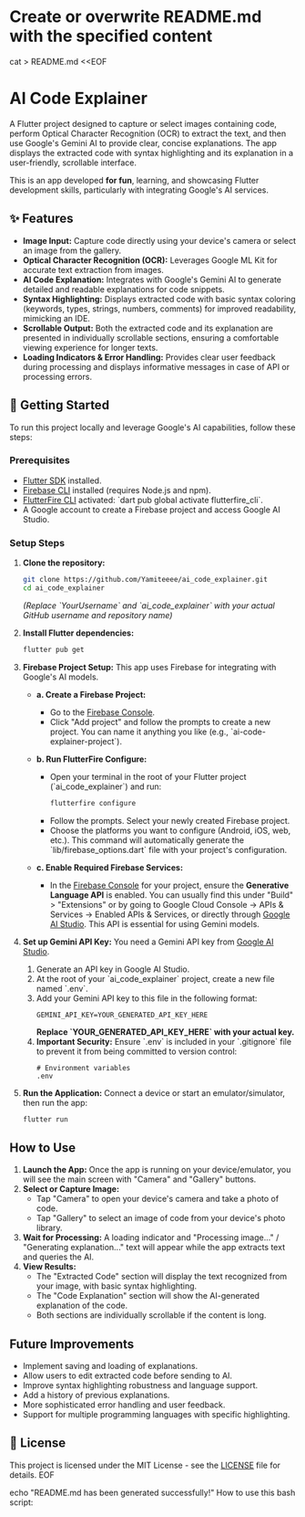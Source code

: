 
# Create or overwrite README.md with the specified content
cat > README.md <<EOF
# AI Code Explainer

A Flutter project designed to capture or select images containing code, perform Optical Character Recognition (OCR) to extract the text, and then use Google's Gemini AI to provide clear, concise explanations. The app displays the extracted code with syntax highlighting and its explanation in a user-friendly, scrollable interface.

This is an app developed **for fun**, learning, and showcasing Flutter development skills, particularly with integrating Google's AI services.

## ✨ Features

-   **Image Input:** Capture code directly using your device's camera or select an image from the gallery.
-   **Optical Character Recognition (OCR):** Leverages Google ML Kit for accurate text extraction from images.
-   **AI Code Explanation:** Integrates with Google's Gemini AI to generate detailed and readable explanations for code snippets.
-   **Syntax Highlighting:** Displays extracted code with basic syntax coloring (keywords, types, strings, numbers, comments) for improved readability, mimicking an IDE.
-   **Scrollable Output:** Both the extracted code and its explanation are presented in individually scrollable sections, ensuring a comfortable viewing experience for longer texts.
-   **Loading Indicators & Error Handling:** Provides clear user feedback during processing and displays informative messages in case of API or processing errors.

## 🚀 Getting Started

To run this project locally and leverage Google's AI capabilities, follow these steps:

### Prerequisites

* [Flutter SDK](https://flutter.dev/docs/get-started/install) installed.
* [Firebase CLI](https://firebase.google.com/docs/cli#install_the_firebase_cli) installed (requires Node.js and npm).
* [FlutterFire CLI](https://firebase.google.com/docs/cli#install_the_firebase_cli) activated: \`dart pub global activate flutterfire_cli\`.
* A Google account to create a Firebase project and access Google AI Studio.

### Setup Steps

1.  **Clone the repository:**
    ```bash
    git clone https://github.com/Yamiteeee/ai_code_explainer.git
    cd ai_code_explainer
    ```
    *(Replace \`YourUsername\` and \`ai_code_explainer\` with your actual GitHub username and repository name)*

2.  **Install Flutter dependencies:**
    ```bash
    flutter pub get
    ```

3.  **Firebase Project Setup:**
    This app uses Firebase for integrating with Google's AI models.

    * **a. Create a Firebase Project:**
        * Go to the [Firebase Console](https://console.firebase.google.com/).
        * Click "Add project" and follow the prompts to create a new project. You can name it anything you like (e.g., \`ai-code-explainer-project\`).

    * **b. Run FlutterFire Configure:**
        * Open your terminal in the root of your Flutter project (\`ai_code_explainer\`) and run:
            ```bash
            flutterfire configure
           ```
        * Follow the prompts. Select your newly created Firebase project.
        * Choose the platforms you want to configure (Android, iOS, web, etc.). This command will automatically generate the \`lib/firebase_options.dart\` file with your project's configuration.

    * **c. Enable Required Firebase Services:**
        * In the [Firebase Console](https://console.firebase.google.com/) for your project, ensure the **Generative Language API** is enabled. You can usually find this under "Build" > "Extensions" or by going to Google Cloud Console -> APIs & Services -> Enabled APIs & Services, or directly through [Google AI Studio](https://aistudio.google.com/app/apikey). This API is essential for using Gemini models.

4.  **Set up Gemini API Key:**
    You need a Gemini API key from [Google AI Studio](https://aistudio.google.com/app/apikey).

    1.  Generate an API key in Google AI Studio.
    2.  At the root of your \`ai_code_explainer\` project, create a new file named \`.env\`.
    3.  Add your Gemini API key to this file in the following format:
        ```
        GEMINI_API_KEY=YOUR_GENERATED_API_KEY_HERE
        ```
        **Replace \`YOUR_GENERATED_API_KEY_HERE\` with your actual key.**
    4.  **Important Security:** Ensure \`.env\` is included in your \`.gitignore\` file to prevent it from being committed to version control:
        ```
        # Environment variables
        .env
        ```
5.  **Run the Application:**
    Connect a device or start an emulator/simulator, then run the app:
    ```bash
    flutter run
    ```

## How to Use

1.  **Launch the App:** Once the app is running on your device/emulator, you will see the main screen with "Camera" and "Gallery" buttons.
2.  **Select or Capture Image:**
    * Tap "Camera" to open your device's camera and take a photo of code.
    * Tap "Gallery" to select an image of code from your device's photo library.
3.  **Wait for Processing:** A loading indicator and "Processing image..." / "Generating explanation..." text will appear while the app extracts text and queries the AI.
4.  **View Results:**
    * The "Extracted Code" section will display the text recognized from your image, with basic syntax highlighting.
    * The "Code Explanation" section will show the AI-generated explanation of the code.
    * Both sections are individually scrollable if the content is long.

## Future Improvements

* Implement saving and loading of explanations.
* Allow users to edit extracted code before sending to AI.
* Improve syntax highlighting robustness and language support.
* Add a history of previous explanations.
* More sophisticated error handling and user feedback.
* Support for multiple programming languages with specific highlighting.

## 📄 License

This project is licensed under the MIT License - see the [LICENSE](LICENSE) file for details.
EOF

echo "README.md has been generated successfully!"
How to use this bash script:
